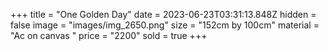 +++
title = "One Golden Day"
date = 2023-06-23T03:31:13.848Z
hidden = false
image = "images/img_2650.png"
size = "152cm by 100cm"
material = "Ac on canvas "
price = "2200"
sold = true
+++
